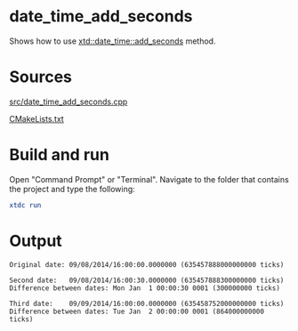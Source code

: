 # date_time_add_seconds

Shows how to use [xtd::date_time::add_seconds](https://codedocs.xyz/gammasoft71/xtd/classxtd_1_1date__time.html#a413650dded2269db34a6ec15949a5d5f) method.

# Sources

[src/date_time_add_seconds.cpp](src/date_time_add_seconds.cpp)

[CMakeLists.txt](CMakeLists.txt)

# Build and run

Open "Command Prompt" or "Terminal". Navigate to the folder that contains the project and type the following:

```cmake
xtdc run
```

# Output

```
Original date: 09/08/2014/16:00:00.0000000 (635457888000000000 ticks)

Second date:   09/08/2014/16:00:30.0000000 (635457888300000000 ticks)
Difference between dates: Mon Jan  1 00:00:30 0001 (300000000 ticks)

Third date:    09/09/2014/16:00:00.0000000 (635458752000000000 ticks)
Difference between dates: Tue Jan  2 00:00:00 0001 (864000000000 ticks)
```
